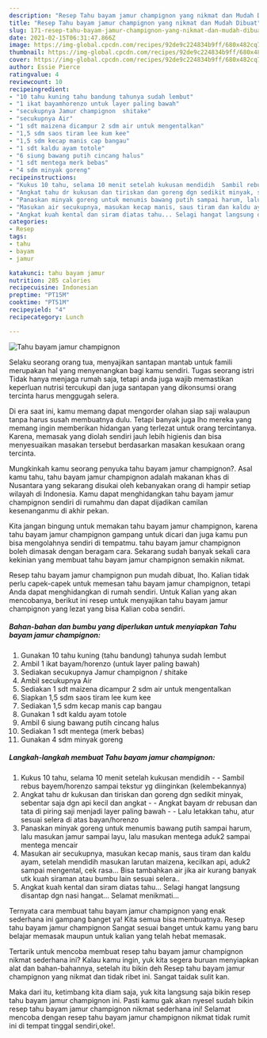 ```yaml
---
description: "Resep Tahu bayam jamur champignon yang nikmat dan Mudah Dibuat"
title: "Resep Tahu bayam jamur champignon yang nikmat dan Mudah Dibuat"
slug: 171-resep-tahu-bayam-jamur-champignon-yang-nikmat-dan-mudah-dibuat
date: 2021-02-15T06:31:47.866Z
image: https://img-global.cpcdn.com/recipes/92de9c224834b9ff/680x482cq70/tahu-bayam-jamur-champignon-foto-resep-utama.jpg
thumbnail: https://img-global.cpcdn.com/recipes/92de9c224834b9ff/680x482cq70/tahu-bayam-jamur-champignon-foto-resep-utama.jpg
cover: https://img-global.cpcdn.com/recipes/92de9c224834b9ff/680x482cq70/tahu-bayam-jamur-champignon-foto-resep-utama.jpg
author: Essie Pierce
ratingvalue: 4
reviewcount: 10
recipeingredient:
- "10 tahu kuning tahu bandung tahunya sudah lembut"
- "1 ikat bayamhorenzo untuk layer paling bawah"
- "secukupnya Jamur champignon  shitake"
- "secukupnya Air"
- "1 sdt maizena dicampur 2 sdm air untuk mengentalkan"
- "1,5 sdm saos tiram lee kum kee"
- "1,5 sdm kecap manis cap bangau"
- "1 sdt kaldu ayam totole"
- "6 siung bawang putih cincang halus"
- "1 sdt mentega merk bebas"
- "4 sdm minyak goreng"
recipeinstructions:
- "Kukus 10 tahu, selama 10 menit setelah kukusan mendidih  Sambil rebus bayem/horenzo sampai tekstur yg diinginkan (kelembekannya)"
- "Angkat tahu dr kukusan dan tiriskan dan goreng dgn sedikit minyak, sebentar saja dgn api kecil dan angkat  Angkat bayam dr rebusan dan tata di piring saji menjadi layer paling bawah  Lalu letakkan tahu, atur sesuai selera di atas bayan/horenzo"
- "Panaskan minyak goreng untuk menumis bawang putih sampai harum, lalu masukan jamur sampai layu, lalu masukan mentega aduk2 sampai mentega mencair"
- "Masukan air secukupnya, masukan kecap manis, saus tiram dan kaldu ayam, setelah mendidih masukan larutan maizena, kecilkan api, aduk2 sampai mengental, cek rasa... Bisa tambahkan air jika air kurang banyak utk kuah siraman atau bumbu lain sesuai selera.."
- "Angkat kuah kental dan siram diatas tahu... Selagi hangat langsung disantap dgn nasi hangat... Selamat menikmati..."
categories:
- Resep
tags:
- tahu
- bayam
- jamur

katakunci: tahu bayam jamur 
nutrition: 285 calories
recipecuisine: Indonesian
preptime: "PT15M"
cooktime: "PT51M"
recipeyield: "4"
recipecategory: Lunch

---
```



![Tahu bayam jamur champignon](https://img-global.cpcdn.com/recipes/92de9c224834b9ff/680x482cq70/tahu-bayam-jamur-champignon-foto-resep-utama.jpg)

Selaku seorang orang tua, menyajikan santapan mantab untuk famili merupakan hal yang menyenangkan bagi kamu sendiri. Tugas seorang istri Tidak hanya menjaga rumah saja, tetapi anda juga wajib memastikan keperluan nutrisi tercukupi dan juga santapan yang dikonsumsi orang tercinta harus menggugah selera.

Di era  saat ini, kamu memang dapat mengorder olahan siap saji walaupun tanpa harus susah membuatnya dulu. Tetapi banyak juga lho mereka yang memang ingin memberikan hidangan yang terlezat untuk orang tercintanya. Karena, memasak yang diolah sendiri jauh lebih higienis dan bisa menyesuaikan masakan tersebut berdasarkan masakan kesukaan orang tercinta. 



Mungkinkah kamu seorang penyuka tahu bayam jamur champignon?. Asal kamu tahu, tahu bayam jamur champignon adalah makanan khas di Nusantara yang sekarang disukai oleh kebanyakan orang di hampir setiap wilayah di Indonesia. Kamu dapat menghidangkan tahu bayam jamur champignon sendiri di rumahmu dan dapat dijadikan camilan kesenanganmu di akhir pekan.

Kita jangan bingung untuk memakan tahu bayam jamur champignon, karena tahu bayam jamur champignon gampang untuk dicari dan juga kamu pun bisa mengolahnya sendiri di tempatmu. tahu bayam jamur champignon boleh dimasak dengan beragam cara. Sekarang sudah banyak sekali cara kekinian yang membuat tahu bayam jamur champignon semakin nikmat.

Resep tahu bayam jamur champignon pun mudah dibuat, lho. Kalian tidak perlu capek-capek untuk memesan tahu bayam jamur champignon, tetapi Anda dapat menghidangkan di rumah sendiri. Untuk Kalian yang akan mencobanya, berikut ini resep untuk menyajikan tahu bayam jamur champignon yang lezat yang bisa Kalian coba sendiri.

<!--inarticleads1-->

##### Bahan-bahan dan bumbu yang diperlukan untuk menyiapkan Tahu bayam jamur champignon:

1. Gunakan 10 tahu kuning (tahu bandung) tahunya sudah lembut
1. Ambil 1 ikat bayam/horenzo (untuk layer paling bawah)
1. Sediakan secukupnya Jamur champignon / shitake
1. Ambil secukupnya Air
1. Sediakan 1 sdt maizena dicampur 2 sdm air untuk mengentalkan
1. Siapkan 1,5 sdm saos tiram lee kum kee
1. Sediakan 1,5 sdm kecap manis cap bangau
1. Gunakan 1 sdt kaldu ayam totole
1. Ambil 6 siung bawang putih cincang halus
1. Sediakan 1 sdt mentega (merk bebas)
1. Gunakan 4 sdm minyak goreng




<!--inarticleads2-->

##### Langkah-langkah membuat Tahu bayam jamur champignon:

1. Kukus 10 tahu, selama 10 menit setelah kukusan mendidih -  - Sambil rebus bayem/horenzo sampai tekstur yg diinginkan (kelembekannya)
1. Angkat tahu dr kukusan dan tiriskan dan goreng dgn sedikit minyak, sebentar saja dgn api kecil dan angkat -  - Angkat bayam dr rebusan dan tata di piring saji menjadi layer paling bawah -  - Lalu letakkan tahu, atur sesuai selera di atas bayan/horenzo
1. Panaskan minyak goreng untuk menumis bawang putih sampai harum, lalu masukan jamur sampai layu, lalu masukan mentega aduk2 sampai mentega mencair
1. Masukan air secukupnya, masukan kecap manis, saus tiram dan kaldu ayam, setelah mendidih masukan larutan maizena, kecilkan api, aduk2 sampai mengental, cek rasa... Bisa tambahkan air jika air kurang banyak utk kuah siraman atau bumbu lain sesuai selera..
1. Angkat kuah kental dan siram diatas tahu... Selagi hangat langsung disantap dgn nasi hangat... Selamat menikmati...




Ternyata cara membuat tahu bayam jamur champignon yang enak sederhana ini gampang banget ya! Kita semua bisa membuatnya. Resep tahu bayam jamur champignon Sangat sesuai banget untuk kamu yang baru belajar memasak maupun untuk kalian yang telah hebat memasak.

Tertarik untuk mencoba membuat resep tahu bayam jamur champignon nikmat sederhana ini? Kalau kamu ingin, yuk kita segera buruan menyiapkan alat dan bahan-bahannya, setelah itu bikin deh Resep tahu bayam jamur champignon yang nikmat dan tidak ribet ini. Sangat taidak sulit kan. 

Maka dari itu, ketimbang kita diam saja, yuk kita langsung saja bikin resep tahu bayam jamur champignon ini. Pasti kamu gak akan nyesel sudah bikin resep tahu bayam jamur champignon nikmat sederhana ini! Selamat mencoba dengan resep tahu bayam jamur champignon nikmat tidak rumit ini di tempat tinggal sendiri,oke!.

